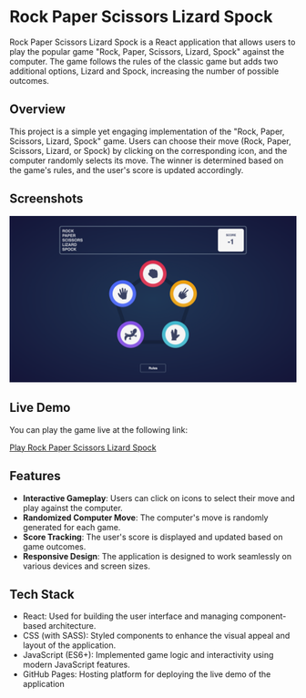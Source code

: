 # Rock Paper Scissors Lizard Spock

Rock Paper Scissors Lizard Spock is a React application that allows users to play the popular game "Rock, Paper, Scissors, Lizard, Spock" against the computer. The game follows the rules of the classic game but adds two additional options, Lizard and Spock, increasing the number of possible outcomes.

## Overview

This project is a simple yet engaging implementation of the "Rock, Paper, Scissors, Lizard, Spock" game. Users can choose their move (Rock, Paper, Scissors, Lizard, or Spock) by clicking on the corresponding icon, and the computer randomly selects its move. The winner is determined based on the game's rules, and the user's score is updated accordingly.

## Screenshots

![App Screenshot](src/assets/webpage-screenshot.png)

## Live Demo

You can play the game live at the following link:

[Play Rock Paper Scissors Lizard Spock](https://rockk-paperr-scissorss-lizardd-spockk.netlify.app)

## Features

- **Interactive Gameplay**: Users can click on icons to select their move and play against the computer.
- **Randomized Computer Move**: The computer's move is randomly generated for each game.
- **Score Tracking**: The user's score is displayed and updated based on game outcomes.
- **Responsive Design**: The application is designed to work seamlessly on various devices and screen sizes.

## Tech Stack

- React: Used for building the user interface and managing component-based architecture.
- CSS (with SASS): Styled components to enhance the visual appeal and layout of the application.
- JavaScript (ES6+): Implemented game logic and interactivity using modern JavaScript features.
- GitHub Pages: Hosting platform for deploying the live demo of the application
